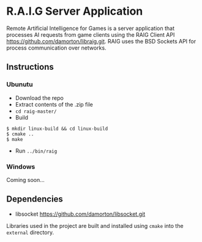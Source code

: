 # R.A.I.G Server Application
Remote Artificial Intelligence for Games is a server application that processes AI requests from game clients using the RAIG Client API https://github.com/damorton/libraig.git. RAIG uses the BSD Sockets API for process communication over networks. 

## Instructions

### Ubunutu

- Download the repo
- Extract contents of the .zip file
- `cd raig-master/`
- Build
```
$ mkdir linux-build && cd linux-build
$ cmake ..
$ make
```
- Run `../bin/raig`

### Windows 

Coming soon...

## Dependencies

- libsocket   https://github.com/damorton/libsocket.git

Libraries used in the project are built and installed using `cmake` into the `external` directory.